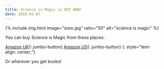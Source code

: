 ```yaml
---
title: Science is Magic is OUT NOW!
date: 2019-03-07
---
```

{% include img.html image="sism.jpg" ratio="50" alt="science is magic" %}

You can buy Science is Magic from these places:

[Amazon UK](https://www.amazon.co.uk/Science-Magic-Friends-Spectacular-Experiments/dp/0241358264/ref=as_li_ss_tl?ie=UTF8&linkCode=sl1&tag=stemou-21&linkId=80bd8509cb2aef31802c4a68682a9636&language=en_GB){:.jumbo-button} [Amazon US](https://www.amazon.com/gp/product/1465478809/ref=as_li_ss_tl?pf_rd_p=1581d9f4-062f-453c-b69e-0f3e00ba2652&pf_rd_r=09VWCBETGD4XX1Z9GCP5&linkCode=sl1&tag=stevemould05-20&linkId=6b3f20b93979993b76ac825d9d5a5e2d&language=en_US){:.jumbo-button}
{: style="text-align: center;"}

Or wherever you get books!